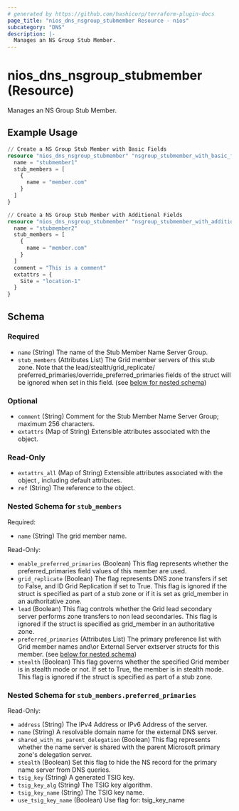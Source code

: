 ```yaml
---
# generated by https://github.com/hashicorp/terraform-plugin-docs
page_title: "nios_dns_nsgroup_stubmember Resource - nios"
subcategory: "DNS"
description: |-
  Manages an NS Group Stub Member.
---
```


# nios_dns_nsgroup_stubmember (Resource)

Manages an NS Group Stub Member.

## Example Usage

```terraform
// Create a NS Group Stub Member with Basic Fields
resource "nios_dns_nsgroup_stubmember" "nsgroup_stubmember_with_basic_fields" {
  name = "stubmember1"
  stub_members = [
    {
      name = "member.com"
    }
  ]
}

// Create a NS Group Stub Member with Additional Fields
resource "nios_dns_nsgroup_stubmember" "nsgroup_stubmember_with_additional_fields" {
  name = "stubmember2"
  stub_members = [
    {
      name = "member.com"
    }
  ]
  comment = "This is a comment"
  extattrs = {
    Site = "location-1"
  }
}
```

<!-- schema generated by tfplugindocs -->
## Schema

### Required

- `name` (String) The name of the Stub Member Name Server Group.
- `stub_members` (Attributes List) The Grid member servers of this stub zone. Note that the lead/stealth/grid_replicate/ preferred_primaries/override_preferred_primaries fields of the struct will be ignored when set in this field. (see [below for nested schema](#nestedatt--stub_members))

### Optional

- `comment` (String) Comment for the Stub Member Name Server Group; maximum 256 characters.
- `extattrs` (Map of String) Extensible attributes associated with the object.

### Read-Only

- `extattrs_all` (Map of String) Extensible attributes associated with the object , including default attributes.
- `ref` (String) The reference to the object.

<a id="nestedatt--stub_members"></a>
### Nested Schema for `stub_members`

Required:

- `name` (String) The grid member name.

Read-Only:

- `enable_preferred_primaries` (Boolean) This flag represents whether the preferred_primaries field values of this member are used.
- `grid_replicate` (Boolean) The flag represents DNS zone transfers if set to False, and ID Grid Replication if set to True. This flag is ignored if the struct is specified as part of a stub zone or if it is set as grid_member in an authoritative zone.
- `lead` (Boolean) This flag controls whether the Grid lead secondary server performs zone transfers to non lead secondaries. This flag is ignored if the struct is specified as grid_member in an authoritative zone.
- `preferred_primaries` (Attributes List) The primary preference list with Grid member names and\or External Server extserver structs for this member. (see [below for nested schema](#nestedatt--stub_members--preferred_primaries))
- `stealth` (Boolean) This flag governs whether the specified Grid member is in stealth mode or not. If set to True, the member is in stealth mode. This flag is ignored if the struct is specified as part of a stub zone.

<a id="nestedatt--stub_members--preferred_primaries"></a>
### Nested Schema for `stub_members.preferred_primaries`

Read-Only:

- `address` (String) The IPv4 Address or IPv6 Address of the server.
- `name` (String) A resolvable domain name for the external DNS server.
- `shared_with_ms_parent_delegation` (Boolean) This flag represents whether the name server is shared with the parent Microsoft primary zone's delegation server.
- `stealth` (Boolean) Set this flag to hide the NS record for the primary name server from DNS queries.
- `tsig_key` (String) A generated TSIG key.
- `tsig_key_alg` (String) The TSIG key algorithm.
- `tsig_key_name` (String) The TSIG key name.
- `use_tsig_key_name` (Boolean) Use flag for: tsig_key_name
